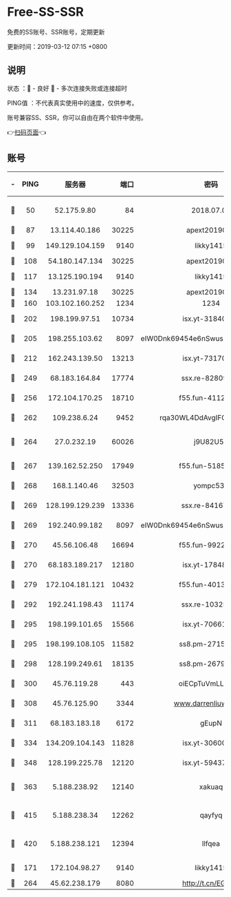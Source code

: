 # Free-SS-SSR

免费的SS账号、SSR账号，定期更新

更新时间：2019-03-12 07:15 +0800

## 说明

状态     ：🙂 - 良好 🙁 - 多次连接失败或连接超时

PING值   ：不代表真实使用中的速度，仅供参考。

账号兼容SS、SSR，你可以自由在两个软件中使用。

👉[扫码页面](https://liesauer.github.io/Free-SS-SSR/)👈

## 账号

|-|PING|服务器|端口|密码|加密方式|区域|
|:----:|:----:|:-----:|-----:|:----:|:----:|:----:|
|🙂|50|52.175.9.80|84|2018.07.07|chacha20-ietf-poly1305|HK|
|🙂|87|13.114.40.186|30225|apext2019006|chacha20|JP|
|🙂|99|149.129.104.159|9140|likky1415|aes-256-cfb|HK|
|🙂|108|54.180.147.134|30225|apext2019006|chacha20|KR|
|🙂|117|13.125.190.194|9140|likky1415|aes-256-cfb|KR|
|🙂|134|13.231.97.18|30225|apext2019006|chacha20|JP|
|🙂|160|103.102.160.252|1234|1234|rc4-md5|JP|
|🙂|202|198.199.97.51|10734|isx.yt-31840098|aes-256-cfb|US|
|🙂|205|198.255.103.62|8097|eIW0Dnk69454e6nSwuspv9DmS201tQ0D|aes-256-cfb|US|
|🙂|212|162.243.139.50|13213|isx.yt-73170206|aes-256-cfb|US|
|🙂|249|68.183.164.84|17774|ssx.re-82809807|aes-256-cfb|US|
|🙂|256|172.104.170.25|18710|f55.fun-41127984|aes-256-cfb|SG|
|🙂|262|109.238.6.24|9452|rqa30WL4DdAvgIFG6Fs3znzTa|aes-256-cfb|FR|
|🙂|264|27.0.232.19|60026|j9U82U53|xchacha20-ietf-poly1305|HK|
|🙂|267|139.162.52.250|17949|f55.fun-51854536|aes-256-cfb|SG|
|🙂|268|168.1.140.46|32503|yompc535|aes-256-cfb|AU|
|🙂|269|128.199.129.239|13336|ssx.re-84167135|aes-256-cfb|SG|
|🙂|269|192.240.99.182|8097|eIW0Dnk69454e6nSwuspv9DmS201tQ0D|aes-256-cfb|US|
|🙂|270|45.56.106.48|16694|f55.fun-99229922|aes-256-cfb|US|
|🙂|270|68.183.189.217|12180|isx.yt-17848049|aes-256-cfb|SG|
|🙂|279|172.104.181.121|10432|f55.fun-40137909|aes-256-cfb|SG|
|🙂|292|192.241.198.43|11174|ssx.re-10325861|aes-256-cfb|US|
|🙂|295|198.199.101.65|15566|isx.yt-70661200|aes-256-cfb|US|
|🙂|295|198.199.108.105|11582|ss8.pm-27159085|aes-256-cfb|US|
|🙂|298|128.199.249.61|18135|ss8.pm-26798832|aes-256-cfb|SG|
|🙂|300|45.76.119.28|443|oiECpTuVmLLxk4Ts|aes-256-cfb|AU|
|🙂|308|45.76.125.90|3344|www.darrenliuwei.com|aes-256-cfb|AU|
|🙂|311|68.183.183.18|6172|gEupN|aes-256-cfb|SG|
|🙂|334|134.209.104.143|11828|isx.yt-30600384|aes-256-cfb|SG|
|🙂|348|128.199.225.78|12120|isx.yt-59437690|aes-256-cfb|SG|
|🙂|363|5.188.238.92|12140|xakuaq|chacha20-ietf-poly1305|BR|
|🙂|415|5.188.238.34|12262|qayfyq|chacha20-ietf-poly1305|BR|
|🙂|420|5.188.238.121|12394|llfqea|chacha20-ietf-poly1305|BR|
|🙂|171|172.104.98.27|9140|likky1415|aes-256-cfb|JP|
|🙂|264|45.62.238.179|8080|http://t.cn/EGJIyrl|rc4-md5|CA|
